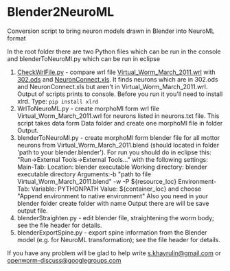 Blender2NeuroML
===============

Conversion script to bring neuron models drawn in Blender into NeuroML format

In the root folder there are two Python files which can be run in the console and blenderToNeuroMl.py which can be run in eclipse

  1. [CheckWrlFile.py](src/CheckWrlFile.py) - compare wrl file [Virtual_Worm_March_2011.wrl](src/Data/Virtual_Worm_March_2011.wrl) with [302.ods](src/Data/302.ods) and [NeuronConnect.xls](src/Data/NeuronConnect.xls).
     It finds neurons which are in 302.ods and NeuronConnect.xls but aren't in Virtual_Worm_March_2011.wrl. Output of scripts prints 
     to console. Before you run it you'll need to install xlrd. Type: `pip install xlrd`
  2. WrlToNeuroML.py - create morphoMl form wrl file Virtual_Worm_March_2011.wrl for neurons listed in neurons.txt file.
     This script takes data form Data folder and create one morphoMl file in folder Output.
  3. blenderToNeuroMl.py - create morphoMl form blender file for all mottor neurons from Virtual_Worm_March_2011.blend 
     (should located in folder 'path to your blender\.blender\').
     For run you should do in eclipse this:
       "Run->External Tools->External Tools..." with the following settings: 
        Main-Tab: 
        Location: blender executable 
        Working directory: blender executable directory 
        Arguments:-b "path to file Virtual_Worm_March_2011.blend" -w -P ${resource_loc} 
        Environment-Tab: 
        Variable: PYTHONPATH 
        Value: ${container_loc} 
        and choose "Append environment to native environment"
     Also you need in your blender folder create folder with name Output there are will be save output file.
  4. blenderStraighten.py - edit blender file, straightening the worm body; see the file header for details.
  5. blenderExportSpine.py - export spine information from the Blender model (e.g. for NeuroML transformation); see the file header for details.
     
If you have any problem will be glad to help
write s.khayrulin@gmail.com
or openworm-discuss@googlegroups.com
